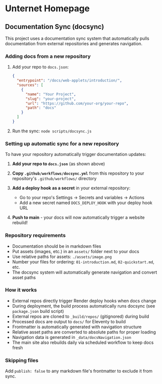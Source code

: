 # Unternet Homepage

## Documentation Sync (docsync)

This project uses a documentation sync system that automatically pulls documentation from external repositories and generates navigation.

### Adding docs from a new repository

1. Add your repo to `docs.json`:
   ```json
   {
     "entrypoint": "/docs/web-applets/introduction/",
     "sources": [
       {
         "name": "Your Project",
         "slug": "your-project", 
         "url": "https://github.com/your-org/your-repo",
         "path": "docs"
       }
     ]
   }
   ```

2. Run the sync: `node scripts/docsync.js`

### Setting up automatic sync for a new repository

To have your repository automatically trigger documentation updates:

1. **Add your repo to `docs.json`** (as shown above)

2. **Copy `.github/workflows/docsync.yml`** from this repository to your repository's `.github/workflows/` directory

4. **Add a deploy hook as a secret** in your external repository:
   - Go to your repo's Settings → Secrets and variables → Actions
   - Add a new secret named `DOCS_DEPLOY_HOOK` with your deploy hook URL

5. **Push to main** - your docs will now automatically trigger a website rebuild!

### Repository requirements

- Documentation should be in markdown files
- Put assets (images, etc.) in an `assets/` folder next to your docs
- Use relative paths for assets: `./assets/image.png`
- Number your files for ordering: `01-introduction.md`, `02-quickstart.md`, etc.
- The docsync system will automatically generate navigation and convert asset paths

### How it works

- External repos directly trigger Render deploy hooks when docs change
- During deployment, the build process automatically runs docsync (see `package.json` build script)
- External repos are cloned to `_build/repos/` (gitignored) during build
- Processed docs are output to `docs/` for Eleventy to build
- Frontmatter is automatically generated with navigation structure
- Relative asset paths are converted to absolute paths for proper loading
- Navigation data is generated in `_data/docsNavigation.json`
- The main site also rebuilds daily via scheduled workflow to keep docs fresh

### Skipping files

Add `publish: false` to any markdown file's frontmatter to exclude it from sync.
